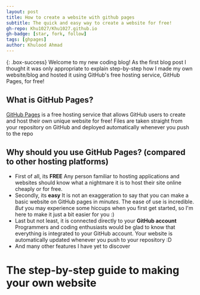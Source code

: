 ```yaml
---
layout: post
title: How to create a website with github pages
subtitle: The quick and easy way to create a website for free!
gh-repo: Khu1027/Khu1027.github.io
gh-badge: [star, fork, follow]
tags: [ghpages]
author: Khulood Ahmad
---
```


{: .box-success}
Welcome to my new coding blog! 
As the first blog post I thought it was only appropriate to explain step-by-step how I made my own website/blog and hosted it using GitHub's free hosting service, GitHub Pages, for free!

## What is GitHub Pages?

[GitHub Pages](https://pages.github.com/) is a free hosting service that allows GitHub users to create and host their own unique website for free! Files are taken straight from your repository on GitHub and deployed automatically whenever you push to the repo

## Why should you use GitHub Pages? (compared to other hosting platforms)

- First of all, its **FREE**
    Any person familiar to hosting applications and websites should know what a nightmare it is to host their site online cheaply or for free. 
- Secondly, its **easy**
    It is not an exaggeration to say that you can make a basic website on GitHub pages in _minutes_. The ease of use is incredible. _But_ you may experience some hiccups when you first get started, so I'm here to make it just a bit easier for you :)
- Last but not least, it is connected directly to your **GitHub account**
    Programmers and coding enthusiasts would be glad to know that everything is integrated to your GitHub account. Your website is automatically updated whenever you push to your repository :D
- And many other features I have yet to discover

# The step-by-step guide to making your own website
